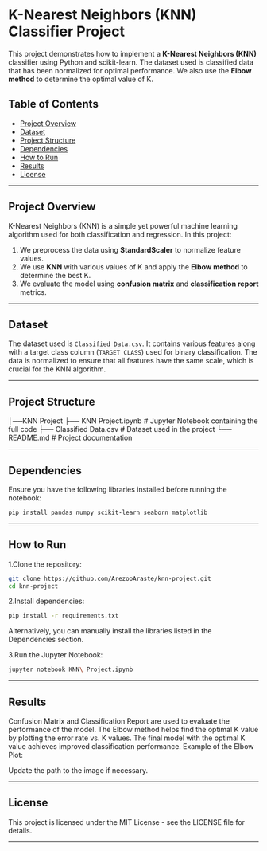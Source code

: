 # K-Nearest Neighbors (KNN) Classifier Project  

This project demonstrates how to implement a **K-Nearest Neighbors (KNN)** classifier using Python and scikit-learn. The dataset used is classified data that has been normalized for optimal performance. We also use the **Elbow method** to determine the optimal value of K.

## Table of Contents  
- [Project Overview](#project-overview)  
- [Dataset](#dataset)  
- [Project Structure](#project-structure)  
- [Dependencies](#dependencies)  
- [How to Run](#how-to-run)  
- [Results](#results)  
- [License](#license)

---

## Project Overview  
K-Nearest Neighbors (KNN) is a simple yet powerful machine learning algorithm used for both classification and regression. In this project:
1. We preprocess the data using **StandardScaler** to normalize feature values.
2. We use **KNN** with various values of K and apply the **Elbow method** to determine the best K.
3. We evaluate the model using **confusion matrix** and **classification report** metrics.

---

## Dataset  
The dataset used is `Classified Data.csv`. It contains various features along with a target class column (`TARGET CLASS`) used for binary classification. The data is normalized to ensure that all features have the same scale, which is crucial for the KNN algorithm.

---

## Project Structure  
 │──KNN Project
 ├── KNN Project.ipynb # Jupyter Notebook containing the full code 
 ├── Classified Data.csv # Dataset used in the project 
 └── README.md # Project documentation

---

## Dependencies  
Ensure you have the following libraries installed before running the notebook:

```bash
pip install pandas numpy scikit-learn seaborn matplotlib
```

---

## How to Run
1.Clone the repository:
```bash
git clone https://github.com/ArezooAraste/knn-project.git
cd knn-project
```

2.Install dependencies:
```bash
pip install -r requirements.txt
```
Alternatively, you can manually install the libraries listed in the Dependencies section.

3.Run the Jupyter Notebook:
```bash
jupyter notebook KNN\ Project.ipynb
```

---

## Results
Confusion Matrix and Classification Report are used to evaluate the performance of the model.
The Elbow method helps find the optimal K value by plotting the error rate vs. K values.
The final model with the optimal K value achieves improved classification performance.
Example of the Elbow Plot:


Update the path to the image if necessary.

---

## License
This project is licensed under the MIT License - see the LICENSE file for details.


---
